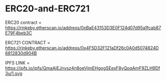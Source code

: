 # ERC20-and-ERC721

ERC20 contract = https://rinkeby.etherscan.io/address/0xBaE43153D3E0F124d07d95a1fcab87E79F4beb3C

ERC721 CONTRACT = https://rinkeby.etherscan.io/address/0x4F5D32F121aDf26c0A0d5074824D6812830d904B

IPFS LINK = https://ipfs.io/ipfs/QmaAjEJnvsz4n8oeVjmEHgogSEexF8yQoqAmF9ZLH9Df3u/1.svg
